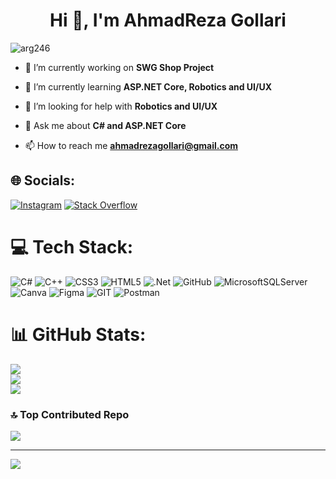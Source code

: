 <h1 align="center">Hi 👋, I'm AhmadReza Gollari</h1>
<p align="left"> <img src="https://komarev.com/ghpvc/?username=arg246&label=Profile%20views&color=88d9fb&style=plastic" alt="arg246" /> </p>

- 🔭 I’m currently working on **SWG Shop Project**

- 🌱 I’m currently learning **ASP.NET Core, Robotics and UI/UX**

- 🤝 I’m looking for help with **Robotics and UI/UX**

- 💬 Ask me about **C# and ASP.NET Core**

- 📫 How to reach me **ahmadrezagollari@gmail.com**

## 🌐 Socials:
[![Instagram](https://img.shields.io/badge/Instagram-%23E4405F.svg?logo=Instagram&logoColor=white)](https://instagram.com/_arg246) [![Stack Overflow](https://img.shields.io/badge/-Stackoverflow-FE7A16?logo=stack-overflow&logoColor=white)](https://stackoverflow.com/users/22446828) 

# 💻 Tech Stack:
![C#](https://img.shields.io/badge/c%23-%23239120.svg?style=for-the-badge&logo=c-sharp&logoColor=white) ![C++](https://img.shields.io/badge/c++-%2300599C.svg?style=for-the-badge&logo=c%2B%2B&logoColor=white) ![CSS3](https://img.shields.io/badge/css3-%231572B6.svg?style=for-the-badge&logo=css3&logoColor=white) ![HTML5](https://img.shields.io/badge/html5-%23E34F26.svg?style=for-the-badge&logo=html5&logoColor=white) ![.Net](https://img.shields.io/badge/.NET-5C2D91?style=for-the-badge&logo=.net&logoColor=white) ![GitHub](https://img.shields.io/badge/GitHub-%23121011.svg?style=for-the-badge&logo=github&logoColor=white) ![MicrosoftSQLServer](https://img.shields.io/badge/Microsoft%20SQL%20Sever-CC2927?style=for-the-badge&logo=microsoft%20sql%20server&logoColor=white) ![Canva](https://img.shields.io/badge/Canva-%2300C4CC.svg?style=for-the-badge&logo=Canva&logoColor=white) 	![Figma](https://img.shields.io/badge/figma-%23F24E1E.svg?style=for-the-badge&logo=figma&logoColor=white) ![GIT](https://img.shields.io/badge/Git-fc6d26?style=for-the-badge&logo=git&logoColor=white) ![Postman](https://img.shields.io/badge/Postman-FF6C37?style=for-the-badge&logo=postman&logoColor=white)
# 📊 GitHub Stats:
![](https://github-readme-stats.vercel.app/api?username=ArG246&theme=nightowl&hide_border=false&include_all_commits=false&count_private=true)<br/>
![](https://github-readme-streak-stats.herokuapp.com/?user=ArG246&theme=nightowl&hide_border=false)<br/>
![](https://github-readme-stats.vercel.app/api/top-langs/?username=ArG246&theme=nightowl&hide_border=false&include_all_commits=false&count_private=true&layout=compact)

### 🔝 Top Contributed Repo
![](https://github-contributor-stats.vercel.app/api?username=ArG246&limit=5&theme=tokyonight&combine_all_yearly_contributions=true)

---
[![](https://visitcount.itsvg.in/api?id=ArG246&icon=2&color=0)](https://visitcount.itsvg.in)
